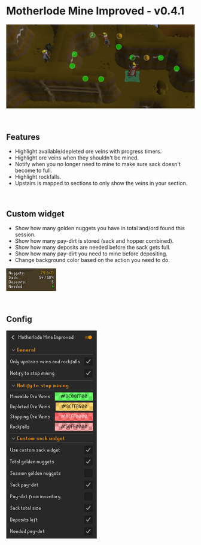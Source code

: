 # Motherlode Mine Improved - v0.4.1
![](img/motherlode.png)

<br>

## Features
* Highlight available/depleted ore veins with progress timers.
* Highlight ore veins when they shouldn't be mined.
* Notify when you no longer need to mine to make sure sack doesn't become to full.
* Highlight rockfalls.
* Upstairs is mapped to sections to only show the veins in your section.

<br>

## Custom widget
* Show how many golden nuggets you have in total and/ord found this session.
* Show how many pay-dirt is stored (sack and hopper combined).
* Show how many deposits are needed before the sack gets full.
* Show how many pay-dirt you need to mine before depositing.
* Change background color based on the action you need to do.

![](img/widget.png)

<br>

## Config
![](img/config.png)